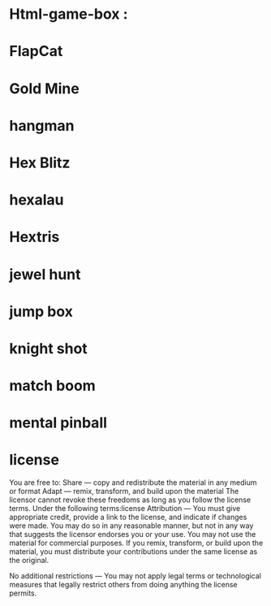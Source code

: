 # Html-game-box : 
# FlapCat
# Gold Mine
# hangman
# Hex Blitz
# hexalau
# Hextris
# jewel hunt
# jump box
# knight shot
# match boom
# mental pinball

# license
You are free to:
Share — copy and redistribute the material in any medium or format
Adapt — remix, transform, and build upon the material
The licensor cannot revoke these freedoms as long as you follow the license terms.
Under the following terms:license
Attribution — You must give appropriate credit, provide a link to the license, and indicate if changes were made. You may do so in any reasonable manner, but not in any way that suggests the licensor endorses you or your use.
You may not use the material for commercial purposes.
 If you remix, transform, or build upon the material, you must distribute your contributions under the same license as the original.

No additional restrictions — You may not apply legal terms or technological measures that legally restrict others from doing anything the license permits.
